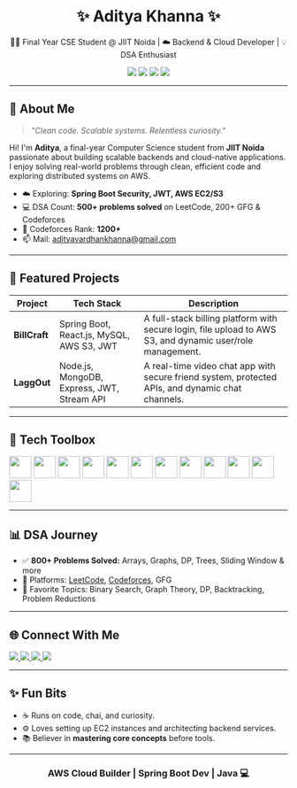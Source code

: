 <h1 align="center">✨ Aditya Khanna ✨</h1>
<p align="center">
  👨‍💻 Final Year CSE Student @ JIIT Noida | ☁️ Backend & Cloud Developer | 💡 DSA Enthusiast
</p>

<p align="center">
  <img src="https://img.shields.io/badge/COLLEGE-JIIT%20NOIDA-purple?style=for-the-badge" />
  <img src="https://img.shields.io/badge/CODEFORCES-1200%2B-blue?style=for-the-badge" />
  <img src="https://img.shields.io/badge/DSA-800%2B%20Problems%20Solved-orange?style=for-the-badge" />
  <img src="https://img.shields.io/badge/AWS-Cloud%20Learner-yellowgreen?style=for-the-badge" />
</p>

---

## 🌟 About Me

> *"Clean code. Scalable systems. Relentless curiosity."*

Hi! I'm **Aditya**, a final-year Computer Science student from **JIIT Noida** passionate about building scalable backends and cloud-native applications.  
I enjoy solving real-world problems through clean, efficient code and exploring distributed systems on AWS.

- ☁️ Exploring: **Spring Boot Security, JWT, AWS EC2/S3**  
- 💻 DSA Count: **500+ problems solved** on LeetCode, 200+ GFG & Codeforces  
- 🧠 Codeforces Rank: **1200+**  
- 📫 Mail: [adityavardhankhanna@gmail.com](mailto:adityavardhankhanna@gmail.com)

---

## 🚀 Featured Projects

| Project | Tech Stack | Description |
|--------|------------|-------------|
| **BillCraft** | Spring Boot, React.js, MySQL, AWS S3, JWT | A full-stack billing platform with secure login, file upload to AWS S3, and dynamic user/role management. |
| **LaggOut** | Node.js, MongoDB, Express, JWT, Stream API | A real-time video chat app with secure friend system, protected APIs, and dynamic chat channels. |

---

## 🧰 Tech Toolbox

<p align="left">
  <img src="https://cdn.jsdelivr.net/gh/devicons/devicon/icons/cplusplus/cplusplus-original.svg" width="40" />
  <img src="https://cdn.jsdelivr.net/gh/devicons/devicon/icons/java/java-original.svg" width="40" />
  <img src="https://cdn.jsdelivr.net/gh/devicons/devicon/icons/spring/spring-original.svg" width="40" />
  <img src="https://cdn.jsdelivr.net/gh/devicons/devicon/icons/mysql/mysql-original.svg" width="40" />
  <img src="https://cdn.jsdelivr.net/gh/devicons/devicon/icons/mongodb/mongodb-original.svg" width="40" />
  <img src="https://cdn.jsdelivr.net/gh/devicons/devicon/icons/postgresql/postgresql-original.svg" width="40" />
  <img src="https://cdn.jsdelivr.net/gh/devicons/devicon/icons/html5/html5-original.svg" width="40"/>
  <img src="https://cdn.jsdelivr.net/gh/devicons/devicon/icons/css3/css3-original.svg" width="40"/>
  <img src="https://cdn.jsdelivr.net/gh/devicons/devicon/icons/javascript/javascript-original.svg" width="40"/>
  <img src="https://cdn.jsdelivr.net/gh/devicons/devicon/icons/react/react-original.svg" width="40"/>
  <img src="https://cdn.jsdelivr.net/gh/devicons/devicon/icons/nodejs/nodejs-original.svg" width="40"/>
  <img src="https://cdn.jsdelivr.net/gh/devicons/devicon/icons/amazonwebservices/amazonwebservices-original.svg" width="40"/>
</p>

---

## 📊 DSA Journey

- ✅ **800+ Problems Solved:** Arrays, Graphs, DP, Trees, Sliding Window & more  
- 🚀 Platforms: [LeetCode](https://leetcode.com), [Codeforces](https://codeforces.com/profile/adityakhanna), GFG  
- 🧠 Favorite Topics: Binary Search, Graph Theory, DP, Backtracking, Problem Reductions

---

## 🌐 Connect With Me

<p align="left">
  <a href="https://www.linkedin.com/in/adityavardhankhanna/">
    <img src="https://img.shields.io/badge/LINKEDIN-Aditya%20Khanna-blue?style=for-the-badge&logo=linkedin" />
  </a>
  <a href="https://github.com/ADITYA-0208">
    <img src="https://img.shields.io/badge/GITHUB-ADITYA--0208-black?style=for-the-badge&logo=github" />
  </a>
  <a href="https://codeforces.com/profile/adityakhanna">
    <img src="https://img.shields.io/badge/CODEFORCES-@AdityaKhanna-orange?style=for-the-badge&logo=codeforces" />
  </a>
  <a href="mailto:adityavardhankhanna@gmail.com">
    <img src="https://img.shields.io/badge/GMAIL-Contact%20Me-red?style=for-the-badge&logo=gmail" />
  </a>
</p>

---

## ✨ Fun Bits

- ☕ Runs on code, chai, and curiosity.  
- ⚙️ Loves setting up EC2 instances and architecting backend services.  
- 📚 Believer in **mastering core concepts** before tools.

---

<h3 align="center">AWS Cloud Builder | Spring Boot Dev | Java 💻</h3>
